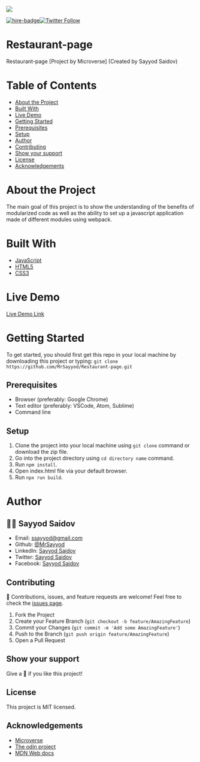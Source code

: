 ![](https://img.shields.io/badge/Microverse-blueviolet)

[![hire-badge](https://img.shields.io/badge/Consult%2FHire%20Sayyod-Contact%20with%20Sayyod-brightgreen)](mailto:ssayyod@gmail.com)[![Twitter Follow](https://img.shields.io/twitter/follow/sayyodsaidov?label=Follow%20Sayyod%20on%20Twitter&style=social)](https://twitter.com/sayyodsaidov)

# Restaurant-page
Restaurant-page [Project by Microverse] (Created by Sayyod Saidov)

# Table of Contents

* [About the Project](#about-the-project)
* [Built With](#built-with)
* [Live Demo](#live-demo)
* [Getting Started](#getting-started)
* [Prerequisites](#prerequisites)
* [Setup](#setup)
* [Author](#author)
* [Contributing](#contributing)
* [Show your support](#show-your-support)
* [License](#license)
* [Acknowledgements](#acknowledgements)

# About the Project
The main goal of this project is to show the understanding of the benefits of modularized code as well as the ability to set up a javascript application made of different modules using webpack.


# Built With

* [JavaScript](https://en.wikipedia.org/wiki/JavaScript)
* [HTML5](https://en.wikipedia.org/wiki/HTML5)
* [CSS3](https://en.wikipedia.org/wiki/CSS)

# Live Demo
[Live Demo Link](https://raw.githack.com/MrSayyod/Restaurant-page/feature/dist/index.html)

# Getting Started

To get started, you should first get this repo in your local machine by downloading this project or typing:
`
git clone https://github.com/MrSayyod/Restaurant-page.git
`

## Prerequisites
  - Browser (preferably: Google Chrome)
  - Text editor (preferably: VSCode, Atom, Sublime)
  - Command line

## Setup
   1. Clone the project into your local machine using `git clone` command or download the zip file.
   2. Go into the project directory using `cd directory name` command.
   3. Run `npm install`.
   4. Open index.html file via your default browser.
   5. Run `npx run build`.
   

# Author

## :man_technologist: **Sayyod Saidov**

- Email: ssayyod@gmail.com
- Github: [@MrSayyod](https://github.com/MrSayyod) 
- LinkedIn:  [Sayyod Saidov](https://www.linkedin.com/in/sayyod-saidov-507b0818b)
- Twitter: [Sayyod Saidov](https://twitter.com/sayyodsaidov)
- Facebook: [Sayyod Saidov](https://www.facebook.com/sayyod)

## Contributing

:handshake: Contributions, issues, and feature requests are welcome!
Feel free to check the [issues page](https://github.com/MrSayyod/Restaurant-page/issues).

1. Fork the Project
2. Create your Feature Branch (`git checkout -b feature/AmazingFeature`)
3. Commit your Changes (`git commit -m 'Add some AmazingFeature'`)
4. Push to the Branch (`git push origin feature/AmazingFeature`)
5. Open a Pull Request


## Show your support

Give a :star2: if you like this project!
## License

This project is MIT licensed.
## Acknowledgements
* [Microverse](https://www.microverse.org/)
* [The odin project](https://theodinproject.com)
* [MDN Web docs](https://developer.mozilla.org/)
